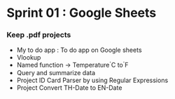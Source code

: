 # Sprint 01 : Google Sheets

### Keep .pdf projects

- My to do app : To do app on Google sheets
- Vlookup
- Named function -> Temperature  ํC to  ํF
- Query and summarize data
- Project ID Card Parser by using Regular Expressions
- Project Convert TH-Date to EN-Date
